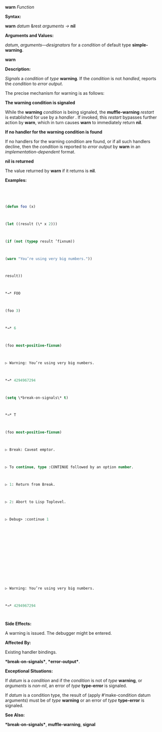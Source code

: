 **warn** *Function* 



**Syntax:** 



**warn** *datum* &rest *arguments →* **nil** 



**Arguments and Values:** 



*datum*, *arguments*—*designators* for a *condition* of default type **simple-warning**. 







 



 



**warn** 



**Description:** 



*Signals* a *condition* of *type* **warning**. If the *condition* is not *handled*, reports the *condition* to *error output*. 



The precise mechanism for warning is as follows: 



**The warning condition is signaled** 



While the **warning** *condition* is being signaled, the **muffle-warning** *restart* is established for use by a *handler* . If invoked, this *restart* bypasses further action by **warn**, which in turn causes **warn** to immediately return **nil**. 



**If no handler for the warning condition is found** 



If no handlers for the warning condition are found, or if all such handlers decline, then the *condition* is reported to *error output* by **warn** in an *implementation-dependent* format. 



**nil is returned** 



The value returned by **warn** if it returns is **nil**. 



**Examples:**
```lisp
 



(defun foo (x) 



(let ((result (\* x 2))) 



(if (not (typep result ’fixnum)) 



(warn "You’re using very big numbers.")) 



result)) 



*→* FOO 



(foo 3) 



*→* 6 



(foo most-positive-fixnum) 



▷ Warning: You’re using very big numbers. 



*→* 4294967294 



(setq \*break-on-signals\* t) 



*→* T 



(foo most-positive-fixnum) 



▷ Break: Caveat emptor. 



▷ To continue, type :CONTINUE followed by an option number. 



▷ 1: Return from Break. 



▷ 2: Abort to Lisp Toplevel. 



▷ Debug> :continue 1 







 



 



▷ Warning: You’re using very big numbers. 



*→* 4294967294 




```
**Side Effects:** 



A warning is issued. The debugger might be entered. 



**Affected By:** 



Existing handler bindings. 



**\*break-on-signals\***, **\*error-output\***. 



**Exceptional Situations:** 



If *datum* is a *condition* and if the *condition* is not of *type* **warning**, or *arguments* is *non-nil*, an error of *type* **type-error** is signaled. 



If *datum* is a condition type, the result of (apply #’make-condition datum arguments) must be of *type* **warning** or an error of *type* **type-error** is signaled. 



**See Also:** 



**\*break-on-signals\***, **muffle-warning**, **signal** 



